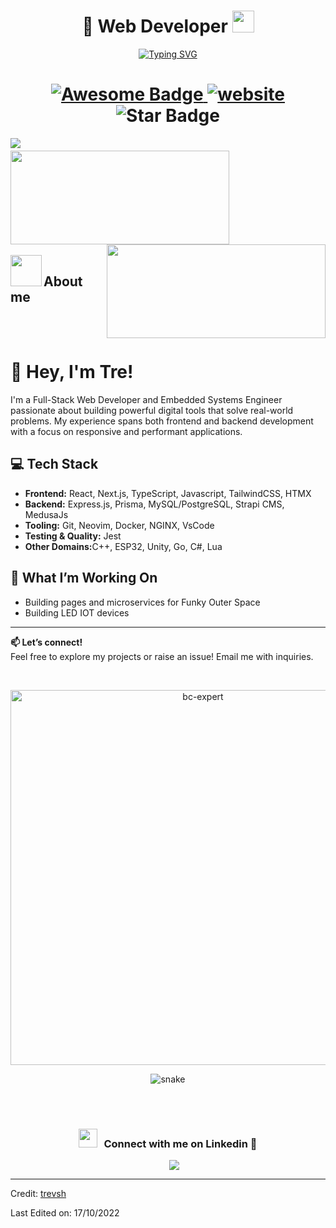 <h1 align="center"> 👋 Web Developer <img src="https://media.giphy.com/media/hvRJCLFzcasrR4ia7z/giphy.gif" width="35"></h1>
<p align="center">
<a href="https://git.io/typing-svg"><img src="https://readme-typing-svg.herokuapp.com?font=Bangers&size=60&pause=1000&color=5900D2&center=true&vCenter=true&width=435&lines=Welcome!" alt="Typing SVG" /></p>

<p align='center'>
 <h1 align="center">
  <img src="https://cdn.rawgit.com/sindresorhus/awesome/d7305f38d29fed78fa85652e3a63e154dd8e8829/media/badge.svg" alt="Awesome Badge"/>
  <a href="/"><img src="https://img.shields.io/static/v1?label=&labelColor=505050&message=findwrk&color=%230076D6&style=flat&logo=google-chrome&logoColor=%230076D6" alt="website"/></a>
  <img src="https://img.shields.io/static/v1?label=%F0%9F%8C%9F&message=If%20Useful&style=style=flat&color=BC4E99" alt="Star Badge"/>
</h1>

<img align="left" src="https://visitor-badge.laobi.icu/badge?page_id=trevsh" />

<h1 align="center"></h1>
<img align="left" height="150px" width="350px" src="https://github-readme-stats.vercel.app/api?username=trevsh&count_private=true&show_icons=true&theme=tokyonight" />
<img align="right" height="150px" width="350px" src="https://github-readme-stats.vercel.app/api/top-langs/?username=trevsh&layout=compact&theme=aura&langs_count=9" />
<img height="150" />
<br><br>
<img align="left" src = "https://user-images.githubusercontent.com/63050133/156777293-72a6e681-2582-4a9d-ad92-09d1181d47c7.gif" width = 50px height=50px>
<h2 align="left" font-weight="bold">About me</h2>  
<br><br>
<h1>👋 Hey, I'm Tre!</h1>

<p>
I'm a Full-Stack Web Developer and Embedded Systems Engineer passionate about building powerful digital tools that solve real-world problems. My experience spans both frontend and backend development with a focus on responsive and performant applications.
</p>

<h2>💻 Tech Stack</h2>
<ul>
  <li><strong>Frontend:</strong> React, Next.js, TypeScript, Javascript, TailwindCSS, HTMX</li>
  <li><strong>Backend:</strong> Express.js, Prisma, MySQL/PostgreSQL, Strapi CMS, MedusaJs</li>
  <li><strong>Tooling:</strong> Git, Neovim, Docker, NGINX, VsCode </li>
  <li><strong>Testing & Quality:</strong> Jest </li>
  <li><strong>Other Domains:</strong>C++, ESP32, Unity, Go, C#, Lua</li>
</ul>

<h2>🚀 What I’m Working On</h2>
<ul>
  <li>Building pages and microservices for Funky Outer Space</li>
  <li>Building LED IOT devices</li>
</ul>
<hr />

<p><strong>📫 Let’s connect!</strong><br>
Feel free to explore my projects or raise an issue! Email me with inquiries.</p>

<br>

<p align="center"> <a href="https://github.com/ryo-ma/github-profile-trophy"><img src="https://github-profile-trophy.vercel.app/?username=trevsh&theme=tokyonight&no-frame=true&row=1&&margin-w=30&no-bg=false" alt="bc-expert" width="600px"/></a> </p>


<p align="center">
  <img src="https://github.com/akshitagupta15june/akshitagupta15june/blob/output/github-contribution-grid-snake.svg" alt="snake"></center>
</p>
<br>

<br/>
<h3 align="center" > <img src="https://media.giphy.com/media/iY8CRBdQXODJSCERIr/giphy.gif" width="30" height="30" style="margin-right: 10px;">Connect with me on Linkedin 🤝 </h3>

<p align="center">

 <div align="center"  class="icons-social" style="margin-left: 10px;">
        <a style="margin-left: 10px;"  target="_blank" href="https://www.linkedin.com/in/trevonshelby/">
			<img src="https://img.icons8.com/doodle/40/000000/linkedin--v2.png" >
	</a>
      </div>

</p>

------

Credit: [trevsh](https://github.com/trevsh)

Last Edited on: 17/10/2022
